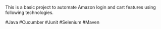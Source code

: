 This is a basic project to automate Amazon login and cart features using following technologies.

#Java #Cucumber #Junit #Selenium #Maven
